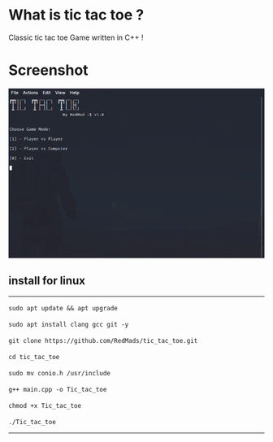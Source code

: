 # What is tic tac toe ?
Classic tic tac toe Game written in C++ !


# Screenshot
![tic_tac_toe](https://github.com/RedMads/tic_tac_toe/blob/main/Screenshots/screenshot.png)

## install for  linux
***
```
sudo apt update && apt upgrade

sudo apt install clang gcc git -y

git clone https://github.com/RedMads/tic_tac_toe.git

cd tic_tac_toe

sudo mv conio.h /usr/include

g++ main.cpp -o Tic_tac_toe

chmod +x Tic_tac_toe

./Tic_tac_toe
```
***
